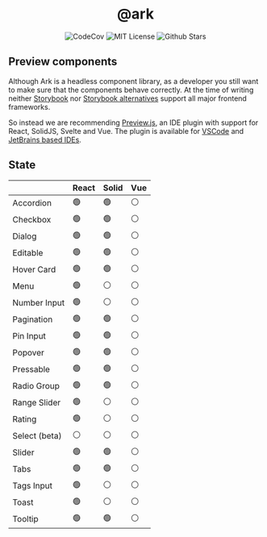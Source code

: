 <h1 align="center">@ark</h1>

<p align="center">
  <img alt="CodeCov" src="https://codecov.io/gh/chakra-ui/ark/branch/main/graph/badge.svg?token=O6BB59DHJ4"/>
  <img alt="MIT License" src="https://img.shields.io/github/license/chakra-ui/ark"/>
  <img alt="Github Stars" src="https://badgen.net/github/stars/chakra-ui/ark" />
</p>

## Preview components

Although Ark is a headless component library, as a developer you still want to make sure that the components behave correctly.
At the time of writing neither [Storybook](https://storybook.js.org/docs/react/api/frameworks-feature-support) nor [Storybook alternatives](https://histoire.dev/) support all major frontend frameworks.

So instead we are recommending [Preview.js](https://previewjs.com/), an IDE plugin with support for React, SolidJS, Svelte and Vue.
The plugin is available for [VSCode](https://marketplace.visualstudio.com/items?itemName=zenclabs.previewjs) and [JetBrains based IDEs](https://plugins.jetbrains.com/plugin/17569-react-preview--deprecated-in-favor-of-preview-js/).

## State

|               | React | Solid | Vue |
| ------------- | ----- | ----- | --- |
| Accordion     | 🟢    | 🟢    | ⚪  |
| Checkbox      | 🟢    | 🟢    | ⚪  |
| Dialog        | 🟢    | 🟢    | ⚪  |
| Editable      | 🟢    | 🟢    | ⚪  |
| Hover Card    | 🟢    | 🟢    | ⚪  |
| Menu          | 🟢    | ⚪    | ⚪  |
| Number Input  | 🟢    | ⚪    | ⚪  |
| Pagination    | 🟢    | 🟢    | ⚪  |
| Pin Input     | 🟢    | 🟢    | ⚪  |
| Popover       | 🟢    | 🟢    | ⚪  |
| Pressable     | 🟢    | 🟢    | ⚪  |
| Radio Group   | 🟢    | 🟢    | ⚪  |
| Range Slider  | 🟢    | ⚪    | ⚪  |
| Rating        | 🟢    | ⚪    | ⚪  |
| Select (beta) | ⚪    | ⚪    | ⚪  |
| Slider        | 🟢    | 🟢    | ⚪  |
| Tabs          | 🟢    | 🟢    | ⚪  |
| Tags Input    | 🟢    | ⚪    | ⚪  |
| Toast         | 🟢    | ⚪    | ⚪  |
| Tooltip       | 🟢    | 🟢    | ⚪  |

